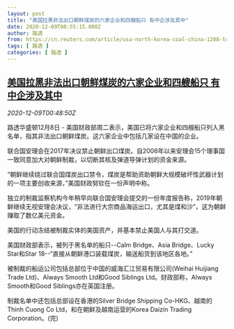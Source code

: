 ```yaml
---
layout: post
title: "美国拉黑非法出口朝鲜煤炭的六家企业和四艘船只 有中企涉及其中"
date: 2020-12-09T00:55:15.000Z
author: 路透
from: https://cn.reuters.com/article/usa-north-korea-coal-china-1208-tues-idCNKBS28J02W
tags: [ 路透 ]
categories: [ 路透 ]
---
```

<!--1607475315000-->
[美国拉黑非法出口朝鲜煤炭的六家企业和四艘船只 有中企涉及其中](https://cn.reuters.com/article/usa-north-korea-coal-china-1208-tues-idCNKBS28J02W)
------

<div>
<div><i>2020-12-09T00:48:50Z</i></div><p>路透华盛顿12月8日 - 美国财政部周二表示，美国已将六家企业和四艘船只列入黑名单，指其非法出口朝鲜煤炭。这六家企业中包括几家设在中国的企业。</p><p>联合国安理会在2017年决议禁止朝鲜出口煤炭。自2006年以来安理会15个理事国一致同意加大对朝鲜制裁，以切断其核及弹道导弹计划的资金来源。</p><p>“朝鲜继续绕过联合国煤炭出口禁令，煤炭是帮助资助朝鲜大规模破坏性武器计划的一项主要创收来源，”美国财政努钦在一份声明中称。</p><p>独立的制裁监察机构今年稍早向联合国安理会提交的一份年度报告称，2019年朝鲜继续无视安理会决议，“非法进行大宗商品海运出口，尤其是煤和沙”，这为朝鲜赚取了数亿美元资金。</p><p>美国的行动冻结被制裁实体的美国资产，并基本禁止美国人与其打交道。</p><p>美国财政部表示，被列于黑名单的船只--Calm Bridge、Asia Bridge、Lucky Star和Star 18--“直接从朝鲜港口装载煤炭，输送船货到该地区各地。”</p><p>被制裁的船运公司包括总部位于中国的威海汇江贸易有限公司(Weihai Huijiang Trade Ltd)、Always Smooth Ltd和Good Siblings Ltd。财政部称，Always Smooth和Good Siblings亦在英国注册。</p><p>制裁名单中还包括总部设在香港的Silver Bridge Shipping Co-HKG、越南的Thinh Cuong Co Ltd，和在朝鲜及越南运营的Korea Daizin Trading Corporation。(完)</p>
</div>
